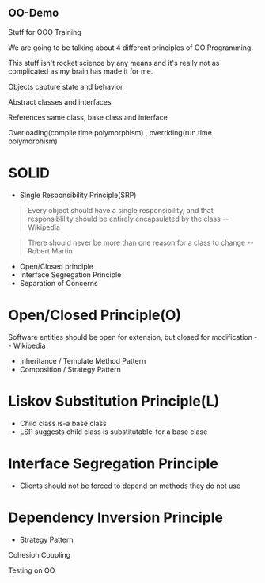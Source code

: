 ## OO-Demo
Stuff for OOO Training

We are going to be talking about 4 different principles of OO Programming.

This stuff isn't rocket science by any means and it's really not as complicated as my brain has made it for me.

Objects capture state and behavior

Abstract classes and interfaces

References same class, base class and interface

Overloading(compile time polymorphism) , overriding(run time polymorphism)

# SOLID 
- Single Responsibility Principle(SRP)
> Every object should have a single responsibility, and that responsiblility should be entirely encapsulated by the class -- Wikipedia

> There should never be more than one reason for a class to change -- Robert Martin

- Open/Closed principle
- Interface Segregation Principle
- Separation of Concerns

# Open/Closed Principle(O)
Software entities should be open for extension, but closed for modification -- Wikipedia
- Inheritance / Template Method Pattern
- Composition / Strategy Pattern

# Liskov Substitution Principle(L)

- Child class is-a base class
- LSP suggests child class is substitutable-for a base clase

# Interface Segregation Principle

- Clients should not be forced to depend on methods they do not use

# Dependency Inversion Principle

- Strategy Pattern


Cohesion
Coupling



Testing on OO



